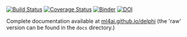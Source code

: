 [![Build Status](https://travis-ci.org/ml4ai/delphi.svg?branch=master)](https://travis-ci.org/ml4ai/delphi)
[![Coverage Status](https://codecov.io/gh/ml4ai/delphi/branch/master/graph/badge.svg)](https://codecov.io/gh/ml4ai/delphi)
[![Binder](https://mybinder.org/badge.svg)](https://mybinder.org/v2/gh/ml4ai/delphi/master)
[![DOI](https://zenodo.org/badge/DOI/10.5281/zenodo.1436914.svg)](https://doi.org/10.5281/zenodo.1436914)

Complete documentation available at
[ml4ai.github.io/delphi](https://ml4ai.github.io/delphi) (the 'raw' version can
be found in the `docs` directory.)
